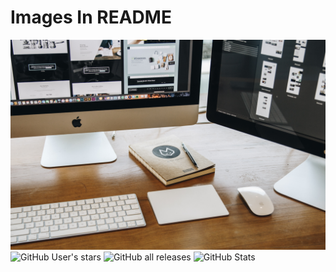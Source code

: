 # Images In README

![](img/newimg2.jpg)
![GitHub User's stars](https://img.shields.io/github/stars/georgeedgar00/georgeedgar00?style=social)
![GitHub all releases](https://img.shields.io/github/downloads/georgeedgar00/georgeedgar00/total)
![GitHub Stats](https://github-readme-stats.vercel.app/api?georgeedgar00=&theme=radical)